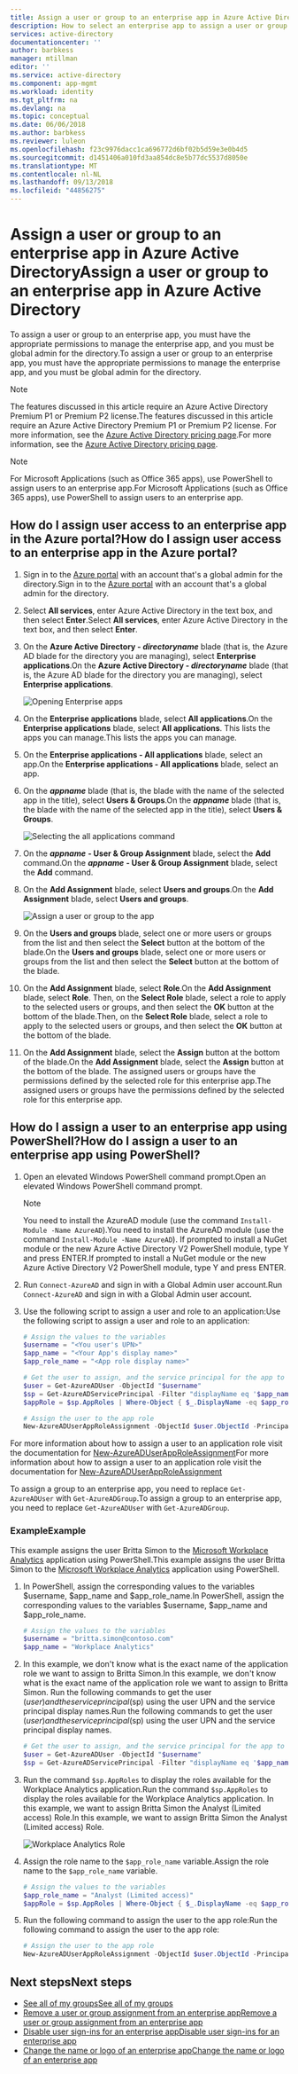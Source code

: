 ```yaml
---
title: Assign a user or group to an enterprise app in Azure Active Directory | Microsoft Docs
description: How to select an enterprise app to assign a user or group to it in Azure Active Directory
services: active-directory
documentationcenter: ''
author: barbkess
manager: mtillman
editor: ''
ms.service: active-directory
ms.component: app-mgmt
ms.workload: identity
ms.tgt_pltfrm: na
ms.devlang: na
ms.topic: conceptual
ms.date: 06/06/2018
ms.author: barbkess
ms.reviewer: luleon
ms.openlocfilehash: f23c9976dacc1ca696772d6bf02b5d59e3e0b4d5
ms.sourcegitcommit: d1451406a010fd3aa854dc8e5b77dc5537d8050e
ms.translationtype: MT
ms.contentlocale: nl-NL
ms.lasthandoff: 09/13/2018
ms.locfileid: "44856275"
---
```

# <a name="assign-a-user-or-group-to-an-enterprise-app-in-azure-active-directory"></a><span data-ttu-id="c7409-103">Assign a user or group to an enterprise app in Azure Active Directory</span><span class="sxs-lookup"><span data-stu-id="c7409-103">Assign a user or group to an enterprise app in Azure Active Directory</span></span>
<span data-ttu-id="c7409-104">To assign a user or group to an enterprise app, you must have the appropriate permissions to manage the enterprise app, and you must be global admin for the directory.</span><span class="sxs-lookup"><span data-stu-id="c7409-104">To assign a user or group to an enterprise app, you must have the appropriate permissions to manage the enterprise app, and you must be global admin for the directory.</span></span>

> [!NOTE]
> <span data-ttu-id="c7409-105">The features discussed in this article require an Azure Active Directory Premium P1 or Premium P2 license.</span><span class="sxs-lookup"><span data-stu-id="c7409-105">The features discussed in this article require an Azure Active Directory Premium P1 or Premium P2 license.</span></span> <span data-ttu-id="c7409-106">For more information, see the [Azure Active Directory pricing page](https://azure.microsoft.com/pricing/details/active-directory).</span><span class="sxs-lookup"><span data-stu-id="c7409-106">For more information, see the [Azure Active Directory pricing page](https://azure.microsoft.com/pricing/details/active-directory).</span></span>

> [!NOTE]
> <span data-ttu-id="c7409-107">For Microsoft Applications (such as Office 365 apps), use PowerShell to assign users to an enterprise app.</span><span class="sxs-lookup"><span data-stu-id="c7409-107">For Microsoft Applications (such as Office 365 apps), use PowerShell to assign users to an enterprise app.</span></span>


## <a name="how-do-i-assign-user-access-to-an-enterprise-app-in-the-azure-portal"></a><span data-ttu-id="c7409-108">How do I assign user access to an enterprise app in the Azure portal?</span><span class="sxs-lookup"><span data-stu-id="c7409-108">How do I assign user access to an enterprise app in the Azure portal?</span></span>
1. <span data-ttu-id="c7409-109">Sign in to the [Azure portal](https://portal.azure.com) with an account that's a global admin for the directory.</span><span class="sxs-lookup"><span data-stu-id="c7409-109">Sign in to the [Azure portal](https://portal.azure.com) with an account that's a global admin for the directory.</span></span>
2. <span data-ttu-id="c7409-110">Select **All services**, enter Azure Active Directory in the text box, and then select **Enter**.</span><span class="sxs-lookup"><span data-stu-id="c7409-110">Select **All services**, enter Azure Active Directory in the text box, and then select **Enter**.</span></span>
3. <span data-ttu-id="c7409-111">On the **Azure Active Directory - *directoryname*** blade (that is, the Azure AD blade for the directory you are managing), select **Enterprise applications**.</span><span class="sxs-lookup"><span data-stu-id="c7409-111">On the **Azure Active Directory - *directoryname*** blade (that is, the Azure AD blade for the directory you are managing), select **Enterprise applications**.</span></span>

    ![Opening Enterprise apps](./media/assign-user-or-group-access-portal/open-enterprise-apps.png)
4. <span data-ttu-id="c7409-113">On the **Enterprise applications** blade, select **All applications**.</span><span class="sxs-lookup"><span data-stu-id="c7409-113">On the **Enterprise applications** blade, select **All applications**.</span></span> <span data-ttu-id="c7409-114">This lists the apps you can manage.</span><span class="sxs-lookup"><span data-stu-id="c7409-114">This lists the apps you can manage.</span></span>
5. <span data-ttu-id="c7409-115">On the **Enterprise applications - All applications** blade, select an app.</span><span class="sxs-lookup"><span data-stu-id="c7409-115">On the **Enterprise applications - All applications** blade, select an app.</span></span>
6. <span data-ttu-id="c7409-116">On the ***appname*** blade (that is, the blade with the name of the selected app in the title), select **Users & Groups**.</span><span class="sxs-lookup"><span data-stu-id="c7409-116">On the ***appname*** blade (that is, the blade with the name of the selected app in the title), select **Users & Groups**.</span></span>

    ![Selecting the all applications command](./media/assign-user-or-group-access-portal/select-app-users.png)
7. <span data-ttu-id="c7409-118">On the ***appname*** **- User & Group Assignment** blade, select the **Add** command.</span><span class="sxs-lookup"><span data-stu-id="c7409-118">On the ***appname*** **- User & Group Assignment** blade, select the **Add** command.</span></span>
8. <span data-ttu-id="c7409-119">On the **Add Assignment** blade, select **Users and groups**.</span><span class="sxs-lookup"><span data-stu-id="c7409-119">On the **Add Assignment** blade, select **Users and groups**.</span></span>

    ![Assign a user or group to the app](./media/assign-user-or-group-access-portal/assign-users.png)
9. <span data-ttu-id="c7409-121">On the **Users and groups** blade, select one or more users or groups from the list and then select the **Select** button at the bottom of the blade.</span><span class="sxs-lookup"><span data-stu-id="c7409-121">On the **Users and groups** blade, select one or more users or groups from the list and then select the **Select** button at the bottom of the blade.</span></span>
10. <span data-ttu-id="c7409-122">On the **Add Assignment** blade, select **Role**.</span><span class="sxs-lookup"><span data-stu-id="c7409-122">On the **Add Assignment** blade, select **Role**.</span></span> <span data-ttu-id="c7409-123">Then, on the **Select Role** blade, select a role to apply to the selected users or groups, and then select the **OK** button at the bottom of the blade.</span><span class="sxs-lookup"><span data-stu-id="c7409-123">Then, on the **Select Role** blade, select a role to apply to the selected users or groups, and then select the **OK** button at the bottom of the blade.</span></span>
11. <span data-ttu-id="c7409-124">On the **Add Assignment** blade, select the **Assign** button at the bottom of the blade.</span><span class="sxs-lookup"><span data-stu-id="c7409-124">On the **Add Assignment** blade, select the **Assign** button at the bottom of the blade.</span></span> <span data-ttu-id="c7409-125">The assigned users or groups have the permissions defined by the selected role for this enterprise app.</span><span class="sxs-lookup"><span data-stu-id="c7409-125">The assigned users or groups have the permissions defined by the selected role for this enterprise app.</span></span>

## <a name="how-do-i-assign-a-user-to-an-enterprise-app-using-powershell"></a><span data-ttu-id="c7409-126">How do I assign a user to an enterprise app using PowerShell?</span><span class="sxs-lookup"><span data-stu-id="c7409-126">How do I assign a user to an enterprise app using PowerShell?</span></span>

1. <span data-ttu-id="c7409-127">Open an elevated Windows PowerShell command prompt.</span><span class="sxs-lookup"><span data-stu-id="c7409-127">Open an elevated Windows PowerShell command prompt.</span></span>

    >[!NOTE] 
    > <span data-ttu-id="c7409-128">You need to install the AzureAD module (use the command `Install-Module -Name AzureAD`).</span><span class="sxs-lookup"><span data-stu-id="c7409-128">You need to install the AzureAD module (use the command `Install-Module -Name AzureAD`).</span></span> <span data-ttu-id="c7409-129">If prompted to install a NuGet module or the new Azure Active Directory V2 PowerShell module, type Y and press ENTER.</span><span class="sxs-lookup"><span data-stu-id="c7409-129">If prompted to install a NuGet module or the new Azure Active Directory V2 PowerShell module, type Y and press ENTER.</span></span>

2. <span data-ttu-id="c7409-130">Run `Connect-AzureAD` and sign in with a Global Admin user account.</span><span class="sxs-lookup"><span data-stu-id="c7409-130">Run `Connect-AzureAD` and sign in with a Global Admin user account.</span></span>
3. <span data-ttu-id="c7409-131">Use the following script to assign a user and role to an application:</span><span class="sxs-lookup"><span data-stu-id="c7409-131">Use the following script to assign a user and role to an application:</span></span>

    ```powershell
    # Assign the values to the variables
    $username = "<You user's UPN>"
    $app_name = "<Your App's display name>"
    $app_role_name = "<App role display name>"
    
    # Get the user to assign, and the service principal for the app to assign to
    $user = Get-AzureADUser -ObjectId "$username"
    $sp = Get-AzureADServicePrincipal -Filter "displayName eq '$app_name'"
    $appRole = $sp.AppRoles | Where-Object { $_.DisplayName -eq $app_role_name }
    
    # Assign the user to the app role
    New-AzureADUserAppRoleAssignment -ObjectId $user.ObjectId -PrincipalId $user.ObjectId -ResourceId $sp.ObjectId -Id $appRole.Id
    ```     

<span data-ttu-id="c7409-132">For more information about how to assign a user to an application role visit the documentation for [New-AzureADUserAppRoleAssignment](https://docs.microsoft.com/powershell/module/azuread/new-azureaduserapproleassignment?view=azureadps-2.0)</span><span class="sxs-lookup"><span data-stu-id="c7409-132">For more information about how to assign a user to an application role visit the documentation for [New-AzureADUserAppRoleAssignment](https://docs.microsoft.com/powershell/module/azuread/new-azureaduserapproleassignment?view=azureadps-2.0)</span></span>

<span data-ttu-id="c7409-133">To assign a group to an enterprise app, you need to replace `Get-AzureADUser` with `Get-AzureADGroup`.</span><span class="sxs-lookup"><span data-stu-id="c7409-133">To assign a group to an enterprise app, you need to replace `Get-AzureADUser` with `Get-AzureADGroup`.</span></span>

### <a name="example"></a><span data-ttu-id="c7409-134">Example</span><span class="sxs-lookup"><span data-stu-id="c7409-134">Example</span></span>

<span data-ttu-id="c7409-135">This example assigns the user Britta Simon to the [Microsoft Workplace Analytics](https://products.office.com/business/workplace-analytics) application using PowerShell.</span><span class="sxs-lookup"><span data-stu-id="c7409-135">This example assigns the user Britta Simon to the [Microsoft Workplace Analytics](https://products.office.com/business/workplace-analytics) application using PowerShell.</span></span>

1. <span data-ttu-id="c7409-136">In PowerShell, assign the corresponding values to the variables $username, $app_name and $app_role_name.</span><span class="sxs-lookup"><span data-stu-id="c7409-136">In PowerShell, assign the corresponding values to the variables $username, $app_name and $app_role_name.</span></span> 

    ```powershell
    # Assign the values to the variables
    $username = "britta.simon@contoso.com"
    $app_name = "Workplace Analytics"
    ```

2. <span data-ttu-id="c7409-137">In this example, we don't know what is the exact name of the application role we want to assign to Britta Simon.</span><span class="sxs-lookup"><span data-stu-id="c7409-137">In this example, we don't know what is the exact name of the application role we want to assign to Britta Simon.</span></span> <span data-ttu-id="c7409-138">Run the following commands to get the user ($user) and the service principal ($sp) using the user UPN and the service principal display names.</span><span class="sxs-lookup"><span data-stu-id="c7409-138">Run the following commands to get the user ($user) and the service principal ($sp) using the user UPN and the service principal display names.</span></span>

    ```powershell
    # Get the user to assign, and the service principal for the app to assign to
    $user = Get-AzureADUser -ObjectId "$username"
    $sp = Get-AzureADServicePrincipal -Filter "displayName eq '$app_name'"
    ```
        
3. <span data-ttu-id="c7409-139">Run the command `$sp.AppRoles` to display the roles available for the Workplace Analytics application.</span><span class="sxs-lookup"><span data-stu-id="c7409-139">Run the command `$sp.AppRoles` to display the roles available for the Workplace Analytics application.</span></span> <span data-ttu-id="c7409-140">In this example, we want to assign Britta Simon the Analyst (Limited access) Role.</span><span class="sxs-lookup"><span data-stu-id="c7409-140">In this example, we want to assign Britta Simon the Analyst (Limited access) Role.</span></span>
    
    ![Workplace Analytics Role](./media/assign-user-or-group-access-portal/workplace-analytics-role.png)

4. <span data-ttu-id="c7409-142">Assign the role name to the `$app_role_name` variable.</span><span class="sxs-lookup"><span data-stu-id="c7409-142">Assign the role name to the `$app_role_name` variable.</span></span>
        
    ```powershell
    # Assign the values to the variables
    $app_role_name = "Analyst (Limited access)"
    $appRole = $sp.AppRoles | Where-Object { $_.DisplayName -eq $app_role_name }
    ```

5. <span data-ttu-id="c7409-143">Run the following command to assign the user to the app role:</span><span class="sxs-lookup"><span data-stu-id="c7409-143">Run the following command to assign the user to the app role:</span></span>

    ```powershell
    # Assign the user to the app role
    New-AzureADUserAppRoleAssignment -ObjectId $user.ObjectId -PrincipalId $user.ObjectId -ResourceId $sp.ObjectId -Id $appRole.Id
    ```

## <a name="next-steps"></a><span data-ttu-id="c7409-144">Next steps</span><span class="sxs-lookup"><span data-stu-id="c7409-144">Next steps</span></span>
* [<span data-ttu-id="c7409-145">See all of my groups</span><span class="sxs-lookup"><span data-stu-id="c7409-145">See all of my groups</span></span>](../fundamentals/active-directory-groups-view-azure-portal.md)
* [<span data-ttu-id="c7409-146">Remove a user or group assignment from an enterprise app</span><span class="sxs-lookup"><span data-stu-id="c7409-146">Remove a user or group assignment from an enterprise app</span></span>](remove-user-or-group-access-portal.md)
* [<span data-ttu-id="c7409-147">Disable user sign-ins for an enterprise app</span><span class="sxs-lookup"><span data-stu-id="c7409-147">Disable user sign-ins for an enterprise app</span></span>](disable-user-sign-in-portal.md)
* [<span data-ttu-id="c7409-148">Change the name or logo of an enterprise app</span><span class="sxs-lookup"><span data-stu-id="c7409-148">Change the name or logo of an enterprise app</span></span>](change-name-or-logo-portal.md)
